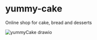 # yummy-cake
Online shop for cake, bread and desserts

![yummyCake drawio](https://user-images.githubusercontent.com/57296136/187789201-c3c79bc2-cb6f-40be-90dd-7c98cbc021e6.png)

